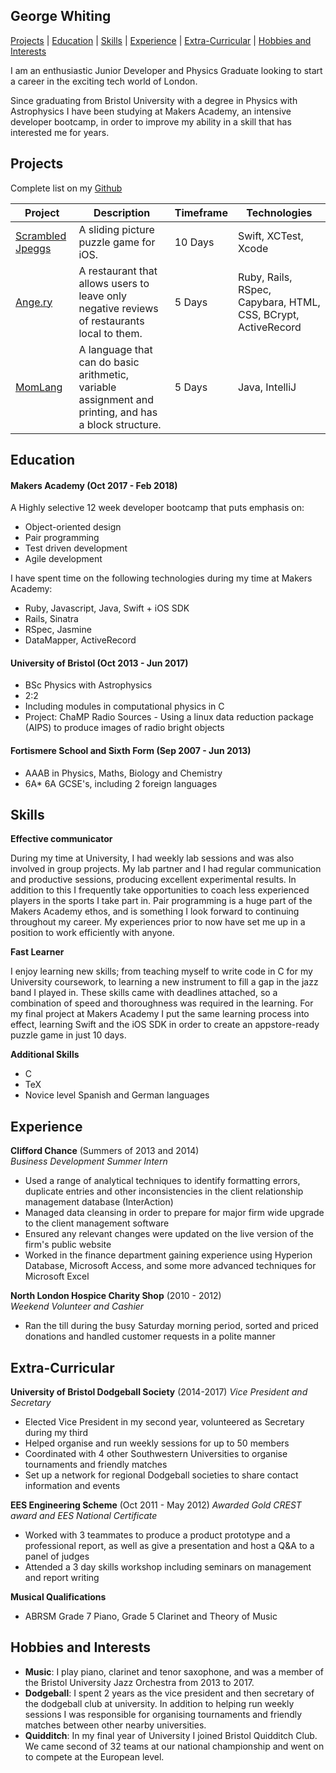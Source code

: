 ## George Whiting

[Projects](#projects) | [Education](#education) | [Skills](#skills) | [Experience](#experience) | [Extra-Curricular](#extra-curricular) | [Hobbies and Interests](#hobbies-and-interests)

I am an enthusiastic Junior Developer and Physics Graduate looking to start a career in the exciting tech world of London.

Since graduating from Bristol University with a degree in Physics with Astrophysics I have been studying at Makers Academy, an intensive developer bootcamp, in order to improve my ability in a skill that has interested me for years.

## Projects

Complete list on my [Github](https://github.com/GeorgeWhiting)

Project | Description | Timeframe | Technologies
---|---|---|---
[Scrambled Jpeggs](https://github.com/GeorgeWhiting/Scrambled-Jpeggs) | A sliding picture puzzle game for iOS. | 10 Days | Swift, XCTest, Xcode
[Ange.ry](https://github.com/GeorgeWhiting/ange.ry) | A restaurant that allows users to leave only negative reviews of restaurants local to them. | 5 Days | Ruby, Rails, RSpec, Capybara, HTML, CSS, BCrypt, ActiveRecord
[MomLang](https://github.com/GeorgeWhiting/writing-a-programming-language) | A language that can do basic arithmetic, variable assignment and printing, and has a block structure. | 5 Days | Java, IntelliJ

## Education

#### Makers Academy (Oct 2017 - Feb 2018)

A Highly selective 12 week developer bootcamp that puts emphasis on:

- Object-oriented design
- Pair programming
- Test driven development
- Agile development

I have spent time on the following technologies during my time at Makers Academy:

- Ruby, Javascript, Java, Swift + iOS SDK
- Rails, Sinatra
- RSpec, Jasmine
- DataMapper, ActiveRecord


#### University of Bristol (Oct 2013 - Jun 2017)

- BSc Physics with Astrophysics
- 2:2
- Including modules in computational physics in C
- Project: ChaMP Radio Sources - Using a linux data reduction package (AIPS) to produce images of radio bright objects

#### Fortismere School and Sixth Form (Sep 2007 - Jun 2013)

- AAAB in Physics, Maths, Biology and Chemistry
- 6A* 6A GCSE's, including 2 foreign languages

## Skills

**Effective communicator**

During my time at University, I had weekly lab sessions and was also involved in group projects. My lab partner and I had regular communication and productive sessions, producing excellent experimental results. In addition to this I frequently take opportunities to coach less experienced players in the sports I take part in. Pair programming is a huge part of the Makers Academy ethos, and is something I look forward to continuing throughout my career. My experiences prior to now have set me up in a position to work efficiently with anyone.

**Fast Learner**

I enjoy learning new skills; from teaching myself to write code in C for my University coursework, to learning a new instrument to fill a gap in the jazz band I played in. These skills came with deadlines attached, so a combination of speed and thoroughness was required in the learning. For my final project at Makers Academy I put the same learning process into effect, learning Swift and the iOS SDK in order to create an appstore-ready puzzle game in just 10 days.

**Additional Skills**

- C
- TeX
- Novice level Spanish and German languages

<!-- #### Fast Learner

Descriptive paragraph of how capable you are at this skill and, if relevant, how it has developed.

- Experience
- Achievements
- Evidence

- teach myself languages + instruments
- learn tactics fast?

#### Time management

- project, computational coursework + EQC


#### Confident communicator
- retail job, engineering project, lab work etc

#### Additional Skills
- C
- Agile, TDD, OOP
- TeX
- Novice level Spanish and German languages -->


## Experience

**Clifford Chance** (Summers of 2013 and 2014)    
*Business Development Summer Intern*
- Used a range of analytical techniques to identify formatting errors, duplicate entries and other inconsistencies in the client relationship management database (InterAction)
- Managed data cleansing in order to prepare for major firm wide upgrade to the client management software
- Ensured any relevant changes were updated on the live version of the firm's public website
- Worked in the finance department gaining experience using Hyperion Database, Microsoft Access, and some more advanced techniques for Microsoft Excel  

**North London Hospice Charity Shop** (2010 - 2012)   
*Weekend Volunteer and Cashier*

- Ran the till during the busy Saturday morning period, sorted and priced donations and handled customer requests in a polite manner

## Extra-Curricular

**University of Bristol Dodgeball Society** (2014-2017)
*Vice President and Secretary*
- Elected Vice President in my second year, volunteered as Secretary during my third
- Helped organise and run weekly sessions for up to 50 members
- Coordinated with 4 other Southwestern Universities to organise tournaments and friendly matches
- Set up a network for regional Dodgeball societies to share contact information and events


**EES Engineering Scheme** (Oct 2011 - May 2012)
*Awarded Gold CREST award and EES National Certificate*
- Worked with 3 teammates to produce a product prototype and a professional report, as well as give a presentation and host a Q&A to a panel of judges
- Attended a 3 day skills workshop including seminars on management and report writing

**Musical Qualifications**
- ABRSM Grade 7 Piano, Grade 5 Clarinet and Theory of Music

## Hobbies and Interests

- **Music**: I play piano, clarinet and tenor saxophone, and was a member of the Bristol University Jazz Orchestra from 2013 to 2017.
- **Dodgeball**: I spent 2 years as the vice president and then secretary of the dodgeball club at university. In addition to helping run weekly sessions I was responsible for organising tournaments and friendly matches between other nearby universities.
- **Quidditch**: In my final year of University I joined Bristol Quidditch Club. We came second of 32 teams at our national championship and went on to compete at the European level.
